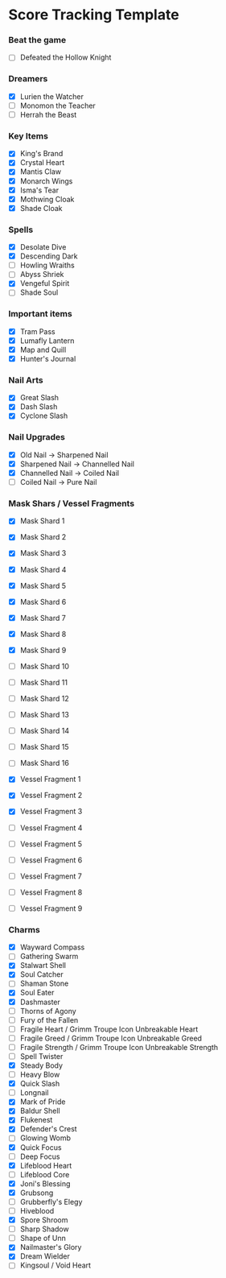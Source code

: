 # Score Tracking Template

### Beat the game

- [ ] Defeated the Hollow Knight

### Dreamers

- [x] Lurien the Watcher
- [ ] Monomon the Teacher
- [ ] Herrah the Beast

### Key Items

- [x] King's Brand
- [x] Crystal Heart
- [x] Mantis Claw
- [x] Monarch Wings
- [x] Isma's Tear
- [x] Mothwing Cloak
- [x] Shade Cloak

### Spells

- [x] Desolate Dive
- [x] Descending Dark
- [ ] Howling Wraiths
- [ ] Abyss Shriek
- [x] Vengeful Spirit
- [ ] Shade Soul

### Important items

- [x] Tram Pass
- [x] Lumafly Lantern
- [x] Map and Quill
- [x] Hunter's Journal

### Nail Arts

- [x] Great Slash
- [x] Dash Slash
- [x] Cyclone Slash

### Nail Upgrades

- [x] Old Nail -> Sharpened Nail
- [x] Sharpened Nail -> Channelled Nail
- [x] Channelled Nail -> Coiled Nail
- [ ] Coiled Nail -> Pure Nail

### Mask Shars / Vessel Fragments

- [x] Mask Shard 1
- [x] Mask Shard 2
- [x] Mask Shard 3
- [x] Mask Shard 4
- [x] Mask Shard 5
- [x] Mask Shard 6
- [x] Mask Shard 7
- [x] Mask Shard 8
- [x] Mask Shard 9
- [ ] Mask Shard 10
- [ ] Mask Shard 11
- [ ] Mask Shard 12
- [ ] Mask Shard 13
- [ ] Mask Shard 14
- [ ] Mask Shard 15
- [ ] Mask Shard 16
- [x] Vessel Fragment 1
- [x] Vessel Fragment 2
- [x] Vessel Fragment 3
- [ ] Vessel Fragment 4
- [ ] Vessel Fragment 5
- [ ] Vessel Fragment 6
- [ ] Vessel Fragment 7
- [ ] Vessel Fragment 8
- [ ] Vessel Fragment 9


### Charms

- [x] Wayward Compass
- [ ] Gathering Swarm
- [x] Stalwart Shell
- [x] Soul Catcher
- [ ] Shaman Stone
- [x] Soul Eater
- [x] Dashmaster
- [ ] Thorns of Agony
- [ ] Fury of the Fallen
- [ ] Fragile Heart / Grimm Troupe Icon Unbreakable Heart
- [ ] Fragile Greed / Grimm Troupe Icon Unbreakable Greed
- [ ] Fragile Strength / Grimm Troupe Icon Unbreakable Strength
- [ ] Spell Twister
- [x] Steady Body
- [ ] Heavy Blow
- [x] Quick Slash
- [ ] Longnail
- [x] Mark of Pride
- [x] Baldur Shell
- [x] Flukenest
- [x] Defender's Crest
- [ ] Glowing Womb
- [x] Quick Focus
- [ ] Deep Focus
- [x] Lifeblood Heart
- [ ] Lifeblood Core
- [x] Joni's Blessing
- [x] Grubsong
- [ ] Grubberfly's Elegy
- [ ] Hiveblood
- [x] Spore Shroom
- [ ] Sharp Shadow
- [ ] Shape of Unn
- [x] Nailmaster's Glory
- [x] Dream Wielder
- [ ] Kingsoul / Void Heart
